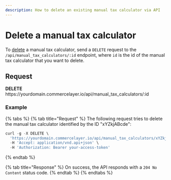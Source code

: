 ```yaml
---
description: How to delete an existing manual tax calculator via API
---
```


# Delete a manual tax calculator

To <a href="https://docs.commercelayer.io/developers/deleting-resources" target="_blank">delete</a> a manual tax calculator, send a `DELETE` request to the `/api/manual_tax_calculators/:id` endpoint, where `id` is the id of the manual tax calculator that you want to delete.

## Request

**DELETE** https://<i></i>yourdomain.commercelayer.io/api/manual_tax_calculators/:id

### Example

{% tabs %}
{% tab title="Request" %}
The following request tries to delete the manual tax calculator identified by the ID "xYZkjABcde":

```javascript
curl -g -X DELETE \
  'https://yourdomain.commercelayer.io/api/manual_tax_calculators/xYZkjABcde' \
  -H 'Accept: application/vnd.api+json' \
  -H 'Authorization: Bearer your-access-token'
```
{% endtab %}

{% tab title="Response" %}
On success, the API responds with a `204 No Content` status code.
{% endtab %}
{% endtabs %}

